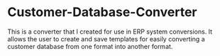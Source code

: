 # Customer-Database-Converter
This is a converter that I created for use in ERP system conversions. It allows the user to create and save templates for easily converting a customer database from one format into another format.
